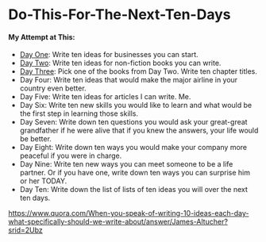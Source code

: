 # Do-This-For-The-Next-Ten-Days
#### My Attempt at This:
* <a href='https://github.com/joshpierro/Do-This-For-The-Next-Ten-Days/blob/master/Day%20One.md'>Day One</a>: Write ten ideas for businesses you can start.
* <a href='https://github.com/joshpierro/Do-This-For-The-Next-Ten-Days/blob/master/Day%20Two.md'>Day Two</a>: Write ten ideas for non-fiction books you can write.
* <a href='https://github.com/joshpierro/Do-This-For-The-Next-Ten-Days/blob/master/Day%20Three.md'>Day Three</a>: Pick one of the books from Day Two. Write ten chapter titles.
* Day Four: Write ten ideas that would make the major airline in your country even better.
* Day Five: Write ten ideas for articles I can write. Me.
* Day Six: Write ten new skills you would like to learn and what would be the first step in learning those skills.
* Day Seven: Write down ten questions you would ask your great-great grandfather if he were alive that if you knew the answers, your life would be better.
* Day Eight: Write down ten ways you would make your company more peaceful if you were in charge.
* Day Nine: Write ten new ways you can meet someone to be a life partner. Or if you have one, write down ten ways you can surprise him or her TODAY.
* Day Ten: Write down the list of lists of ten ideas you will over the next ten days.

https://www.quora.com/When-you-speak-of-writing-10-ideas-each-day-what-specifically-should-we-write-about/answer/James-Altucher?srid=2Ubz
